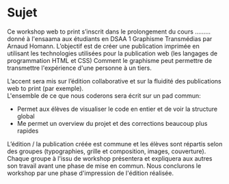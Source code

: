 # Sujet
Ce workshop web to print s’inscrit dans le prolongement du cours ……… donné à l'ensaama aux étudiants en DSAA 1 Graphisme Transmédias par Arnaud Homann. 
L’objectif est de créer une publication imprimée en utilisant les technologies utilisées pour la publication web (les langages de programmation HTML et CSS)
Comment le graphisme peut permettre de transmettre l'expérience d'une personne à un tiers.

L’accent sera mis sur l’édition collaborative et sur la fluidité des publications web to print (par exemple).   
L'ensemble de ce que nous coderons sera écrit sur un pad commun:    
* Permet aux élèves de visualiser le code en entier et de voir la structure global   
* Me permet un overview du projet et des corrections beaucoup plus rapides  
 
L’édition / la publication créée est commune et les élèves sont répartis selon des groupes (typographies, grille et composition, images, couverture). Chaque groupe à l'issu de workshop présentera et expliquera aux autres son travail avant une phase de mise en commun. 
Nous conclurons le workshop par une phase d'impression de l'édition réalisée. 
